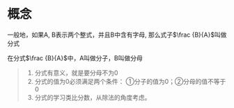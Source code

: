 # 概念
一般地，如果A, B表示两个整式，并且B中含有字母, 那么式子$\frac {B}{A}$叫做分式

在分式$\frac {B}{A}$中，A叫做分子，B叫做分母

> 1. 分式有意义，就是要分母不为0
> 2. 分式的值为0必须满足两个条件： ①分子的值为0；②分母的值不等于0
> 3. 分式的学习类比分数，从除法的角度考虑。